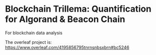 # Blockchain Trillema: Quantification for Algorand & Beacon Chain
For blockchain data analysis

The overleaf project is:
https://www.overleaf.com/4195856795tnrnsnbsxbrn#bc5246
